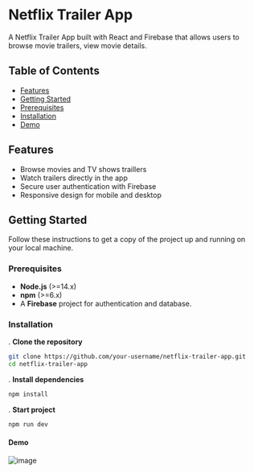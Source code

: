 # Netflix Trailer App

A Netflix Trailer App built with React and Firebase that allows users to browse movie trailers, view movie details.

## Table of Contents
- [Features](#features)
- [Getting Started](#getting-started)
- [Prerequisites](#prerequisites)
- [Installation](#installation)
- [Demo](#demo)

## Features
- Browse movies and TV shows traillers
- Watch trailers directly in the app
- Secure user authentication with Firebase
- Responsive design for mobile and desktop

## Getting Started
Follow these instructions to get a copy of the project up and running on your local machine.

### Prerequisites
- **Node.js** (>=14.x)
- **npm** (>=6.x)
- A **Firebase** project for authentication and database.

### Installation
. **Clone the repository**
   ```bash
   git clone https://github.com/your-username/netflix-trailer-app.git
   cd netflix-trailer-app
   ```
. **Install dependencies**
   ```bash
   npm install
   ```
. **Start project**
   ```bash
   npm run dev
   ```
#### Demo
![image](https://github.com/user-attachments/assets/85299d83-9857-46ce-9450-fd1f89b5b2c8)



